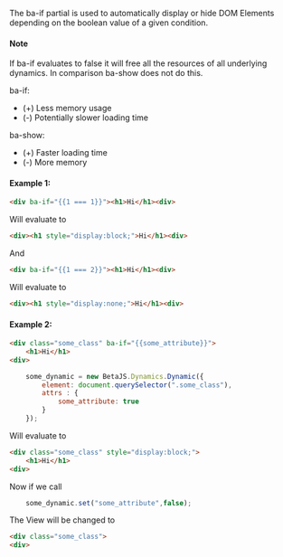 
The ba-if partial is used to automatically display or hide DOM Elements depending on the boolean value of a given condition.

#### Note

If ba-if evaluates to false it will free all the resources of all underlying dynamics. In comparison ba-show does not do this.


ba-if:
- (+) Less memory usage
- (-) Potentially slower loading time

ba-show:
- (+) Faster loading time
- (-) More memory


#### Example 1:

```html
<div ba-if="{{1 === 1}}"><h1>Hi</h1><div>
```

Will evaluate to

```html
<div><h1 style="display:block;">Hi</h1><div>
```

And


```html
<div ba-if="{{1 === 2}}"><h1>Hi</h1><div>
```

Will evaluate to

```html
<div><h1 style="display:none;">Hi</h1><div>
```

#### Example 2:

```html
<div class="some_class" ba-if="{{some_attribute}}">
    <h1>Hi</h1>
<div>
```

```js
    some_dynamic = new BetaJS.Dynamics.Dynamic({
        element: document.querySelector(".some_class"),
        attrs : {
            some_attribute: true
        }
    });
```

Will evaluate to

```html
<div class="some_class" style="display:block;">
    <h1>Hi</h1>
<div>
```

Now if we call

```js
    some_dynamic.set("some_attribute",false);
```

The View will be changed to

```html
<div class="some_class">
<div>
```
